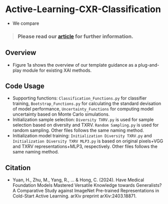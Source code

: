 # Active-Learning-CXR-Classification
-   We compare
> ### Please read our [article](https://arxiv.org/pdf/2403.18871) for further information.

## Overview
-   Figure 1a shows the overview of our template guidance as a plug-and-play module for existing XAI methods.

## Code Usage
-   Supporting functions: `Classification_Functions.py` for classifier training, `Bootstrap_Functions.py` for calculating the standard devisation of model performance, `Uncertainty_Functions` for computing model uncertainty based on Monte Carlo simulations.
-   Initialization sample selection: `Diversity TXRV.py` is used for sample selection based on diversity and TXRV. `Random Sampling.py` is used for random sampling. Other files follows the same naming method.
-   Initialization model training: `Initialization Diversity TXRV.py` and `Initialization Diversity TXRV MLP3.py` is based on original pixels+VGG and TXRV representations+MLP3, respectively. Other files follows the same naming method.

## Citation
* Yuan, H., Zhu, M., Yang, R., ... & Hong, C. (2024). Have Medical Foundation Models Mastered Versatile Knowledge towards Generalists? A Comparative Study against ImageNet Pre-trained Representations in Cold-Start Active Learning. arXiv preprint arXiv:2403.18871.
